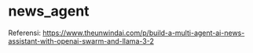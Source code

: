 # news_agent

Referensi: https://www.theunwindai.com/p/build-a-multi-agent-ai-news-assistant-with-openai-swarm-and-llama-3-2
